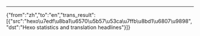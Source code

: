 ---
{"from":"zh","to":"en","trans_result":[{"src":"hexo\u7edf\u8ba1\u6570\u5b57\u53ca\u7ffb\u8bd1\u6807\u9898","dst":"Hexo statistics and translation headlines"}]}